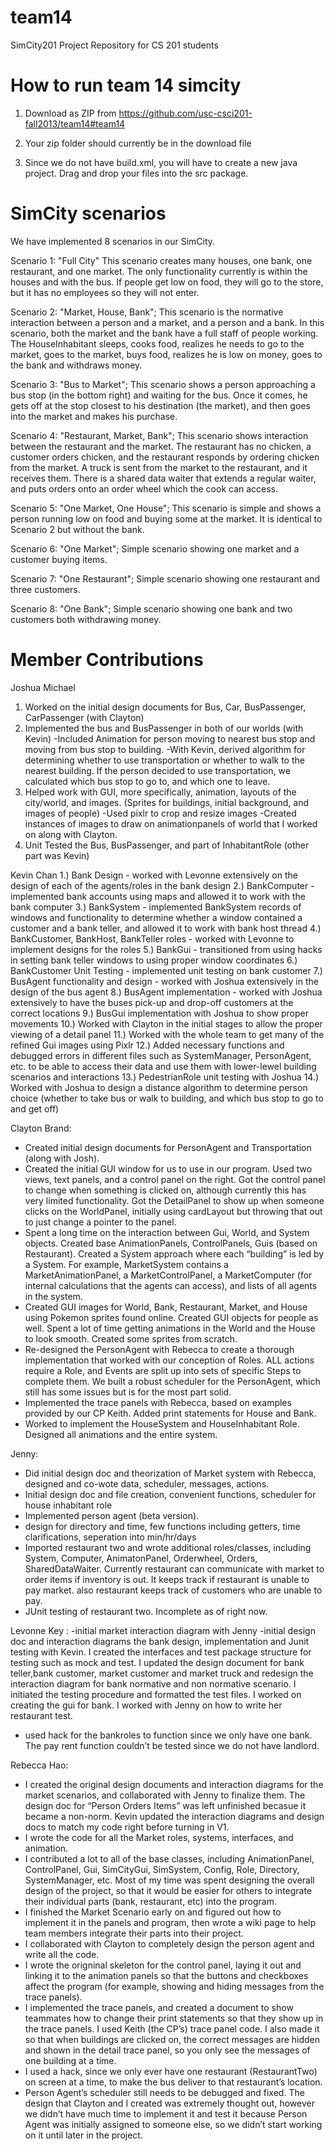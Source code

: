 team14
======

SimCity201 Project Repository for CS 201 students

How to run team 14 simcity
===========================

1) Download as ZIP from https://github.com/usc-csci201-fall2013/team14#team14

2) Your zip folder should currently be in the download file

3) Since we do not have build.xml, you will have to create a new java project. Drag and drop your files into the src 
   package.


SimCity scenarios
==========================================
We have implemented 8 scenarios in our SimCity.

Scenario 1: "Full City"
This scenario creates many houses, one bank, one restaurant, and one market.  The only functionality currently is within the houses and with the bus.  If people get low on food, they will go to the store, but it has no employees so they will not enter.

Scenario 2: "Market, House, Bank";
This scenario is the normative interaction between a person and a market, and a person and a bank.  In this scenario, both the market and the bank have a full staff of people working.  The HouseInhabitant sleeps, cooks food, realizes he needs to go to the market, goes to the market, buys food, realizes he is low on money, goes to the bank and withdraws money.

Scenario 3: "Bus to Market";
This scenario shows a person approaching a bus stop (in the bottom right) and waiting for the bus.  Once it comes, he gets off at the stop closest to his destination (the market), and then goes into the market and makes his purchase.

Scenario 4: "Restaurant, Market, Bank";
This scenario shows interaction between the restaurant and the market.  The restaurant has no chicken, a customer orders chicken, and the restaurant responds by ordering chicken from the market.  A truck is sent from the market to the restaurant, and it receives them.  There is a shared data waiter that extends a regular waiter, and puts orders onto an order wheel which the cook can access.

Scenario 5: "One Market, One House";
This scenario is simple and shows a person running low on food and buying some at the market.  It is identical to Scenario 2 but without the bank.

Scenario 6: "One Market";
Simple scenario showing one market and a customer buying items.

Scenario 7: "One Restaurant";
Simple scenario showing one restaurant and three customers.

Scenario 8: "One Bank";
Simple scenario showing one bank and two customers both withdrawing money.


Member Contributions
==========================================

Joshua Michael
1. Worked on the initial design documents for Bus, Car, BusPassenger, CarPassenger (with Clayton)
2. Implemented the bus and BusPassenger in both of our worlds (with Kevin)
	-Included Animation for person moving to nearest bus stop and moving from bus stop to building.
	-With Kevin, derived algorithm for determining whether to use transportation or whether to walk to the nearest building. If the person decided to use transportation, we calculated which bus stop to go to, and which one to leave.
3. Helped work with GUI, more specifically, animation, layouts of the city/world, and images. (Sprites for buildings, initial background, and images of people)
	-Used pixlr to crop and resize images 
	-Created instances of images to draw on animationpanels of world that I worked on along with Clayton.
4. Unit Tested the Bus, BusPassenger, and part of InhabitantRole (other part was Kevin)

Kevin Chan
1.) Bank Design - worked with Levonne extensively on the design of each of the agents/roles in the bank design
2.) BankComputer - implemented bank accounts using maps and allowed it to work with the bank computer
3.) BankSystem - implemented BankSystem records of windows and functionality to determine whether a window contained a customer and a bank teller, and allowed it to work with bank host thread
4.) BankCustomer, BankHost, BankTeller roles - worked with Levonne to implement designs for the roles
5.) BankGui - transitioned from using hacks in setting bank teller windows to using proper window coordinates
6.) BankCustomer Unit Testing - implemented unit testing on bank customer
7.) BusAgent functionality and design - worked with Joshua extensively in the design of the bus agent
8.) BusAgent implementation - worked with Joshua extensively to have the buses pick-up and drop-off customers at the correct locations
9.) BusGui implementation with Joshua to show proper movements
10.) Worked with Clayton in the initial stages to allow the proper viewing of a detail panel
11.) Worked with the whole team to get many of the refined Gui images using Pixlr
12.) Added necessary functions and debugged errors in different files such as SystemManager, PersonAgent, etc. to be able to access their data and use them with lower-lewel building scenarios and interactions
13.) PedestrianRole unit testing with Joshua
14.) Worked with Joshua to design a distance algorithm to determine person choice (whether to take bus or walk to building, and which bus stop to go to and get off)


Clayton Brand:  
  + Created initial design documents for PersonAgent and Transportation (along with Josh).
  + Created the initial GUI window for us to use in our program.  Used two views, text panels, and a control panel on the right.  Got the control panel to change when something is clicked on, although currently this has very limited functionality.  Got the DetailPanel to show up when someone clicks on the WorldPanel, initially using cardLayout but throwing that out to just change a pointer to the panel.
  + Spent a long time on the interaction between Gui, World, and System objects.  Created base AnimationPanels, ControlPanels, Guis (based on Restaurant).  Created a System approach where each “building” is led by a System.  For example, MarketSystem contains a MarketAnimationPanel, a MarketControlPanel, a MarketComputer (for internal calculations that the agents can access), and lists of all agents in the system.
  + Created GUI images for World, Bank, Restaurant, Market, and House using Pokemon sprites found online.  Created GUI objects for people as well.  Spent a lot of time getting animations in the World and the House to look smooth.  Created some sprites from scratch.
  + Re-designed the PersonAgent with Rebecca to create a thorough implementation that worked with our conception of Roles.  ALL actions require a Role, and Events are split up into sets of specific Steps to complete them.  We built a robust scheduler for the PersonAgent, which still has some issues but is for the most part solid.
  + Implemented the trace panels with Rebecca, based on examples provided by our CP Keith.  Added print statements for House and Bank.
  +  Worked to implement the HouseSystem and HouseInhabitant Role.  Designed all animations and the entire system.



 
Jenny: 
- Did initial design doc and theorization of Market system with Rebecca, designed and co-wote data, scheduler, messages, actions. 
- Initial design doc and file creation, convenient functions, scheduler  for house inhabitant role 
- Implemented person agent (beta version). 
- design for directory and time, few functions including getters, time clarifications, seperation into min/hr/days
- Imported restaurant two and wrote additional roles/classes, including System, Computer, AnimatonPanel, Orderwheel, Orders, SharedDataWaiter. Currently restaurant can communicate with market to order items if inventory is out. It keeps track if restaurant is unable to pay market. also restaurant keeps track of customers who are unable to pay.
- JUnit testing of restaurant two. Incomplete as of right now.

Levonne Key : 
-initial market interaction diagram with Jenny
-initial design doc and interaction diagrams the bank design, implementation and Junit testing with Kevin. I created the interfaces and test package structure for testing such as mock  and test. I updated the design document for bank teller,bank customer, market customer and market truck and redesign the interaction diagram for bank normative and non normative scenario. I initiated the testing procedure and formatted the test files. I worked on creating the gui for bank. I worked with Jenny on how to write her restaurant test. 
- used hack for the bankroles to function since we only have one bank. The pay rent function couldn’t be tested since we do not have landlord. 

Rebecca Hao:
  + I created the original design documents and interaction diagrams for the market scenarios, and collaborated with Jenny to finalize them. The design doc for “Person Orders Items” was left unfinished becasue it became a non-norm. Kevin updated the interaction diagrams and design docs to match my code right before turning in V1.
  + I wrote the code for all the Market roles, systems, interfaces, and animation.
  + I contributed a lot to all of the base classes, including AnimationPanel, ControlPanel, Gui, SimCityGui, SimSystem, Config, Role, Directory, SystemManager, etc. Most of my time was spent designing the overall design of the project, so that it would be easier for others to integrate their individual parts (bank, restaurant, etc) into the program.
  + I finished the Market Scenario early on and figured out how to implement it in the panels and program, then wrote a wiki page to help team members integrate their parts into their project.
  + I collaborated with Clayton to completely design the person agent and write all the code.
  + I wrote the origninal skeleton for the control panel, laying it out and linking it to the animation panels so that the buttons and checkboxes affect the program (for example, showing and hiding messages from the trace panels).
  + I implemented the trace panels, and created a document to show teammates how to change their print statements so that they show up in the trace panels. I used Keith (the CP’s) trace panel code. I also made it so that when buildings are clicked on, the correct messages are hidden and shown in the detail trace panel, so you only see the messages of one building at a time.
  + I used a hack, since we only ever have one restaurant (RestaurantTwo) on screen at a time, to make the bus deliver to that restaurant’s location.
  + Person Agent’s scheduler still needs to be debugged and fixed. The design that Clayton and I created was extremely thought out, however we didn’t have much time to implement it and test it because Person Agent was initially assigned to someone else, so we didn’t start working on it until later in the project.
 
